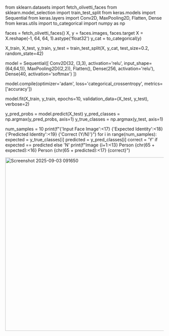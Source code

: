 from sklearn.datasets import fetch_olivetti_faces
from sklearn.model_selection import train_test_split
from keras.models import Sequential
from keras.layers import Conv2D, MaxPooling2D, Flatten, Dense
from keras.utils import to_categorical
import numpy as np

faces = fetch_olivetti_faces()
X, y = faces.images, faces.target
X = X.reshape(-1, 64, 64, 1).astype('float32')
y_cat = to_categorical(y)

X_train, X_test, y_train, y_test = train_test_split(X, y_cat, test_size=0.2, random_state=42)

model = Sequential([
    Conv2D(32, (3,3), activation='relu', input_shape=(64,64,1)),
    MaxPooling2D((2,2)),
    Flatten(),
    Dense(256, activation='relu'),
    Dense(40, activation='softmax')
])

model.compile(optimizer='adam', loss='categorical_crossentropy', metrics=['accuracy'])

model.fit(X_train, y_train, epochs=10, validation_data=(X_test, y_test), verbose=2)

y_pred_probs = model.predict(X_test)
y_pred_classes = np.argmax(y_pred_probs, axis=1)
y_true_classes = np.argmax(y_test, axis=1)

num_samples = 10
print(f"{'Input Face Image':<17} {'Expected Identity':<18} {'Predicted Identity':<19} {'Correct (Y/N)'}")
for i in range(num_samples):
    expected = y_true_classes[i]
    predicted = y_pred_classes[i]
    correct = 'Y' if expected == predicted else 'N'
    print(f"Image {i+1:<13} Person {chr(65 + expected):<16} Person {chr(65 + predicted):<17} {correct}")


<img width="728" height="552" alt="Screenshot 2025-09-03 091650" src="https://github.com/user-attachments/assets/25673c51-83a1-49b2-986c-cf654e245fb1" />
